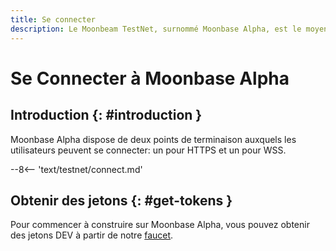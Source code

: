 ```yaml
---
title: Se connecter
description: Le Moonbeam TestNet, surnommé Moonbase Alpha, est le moyen le plus simple de démarrer avec un environnement Polkadot. Suivez ce tutoriel pour vous connecter au TestNet.
---
```


# Se Connecter à Moonbase Alpha

## Introduction {: #introduction } 

Moonbase Alpha dispose de deux points de terminaison auxquels les utilisateurs peuvent se connecter: un pour HTTPS et un pour WSS.

--8<-- 'text/testnet/connect.md'

## Obtenir des jetons {: #get-tokens } 

Pour commencer à construire sur Moonbase Alpha, vous pouvez obtenir des jetons DEV à partir de notre [faucet](/getting-started/testnet/faucet/).
